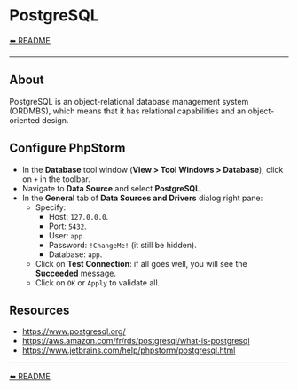 # PostgreSQL

[⬅️ README](../README.md)

---

## About

PostgreSQL is an object-relational database management system (ORDMBS), which means that it has relational capabilities and an object-oriented design.

## Configure PhpStorm

* In the **Database** tool window (**View > Tool Windows > Database**), click on `+` in the toolbar.
* Navigate to **Data Source** and select **PostgreSQL**.
* In the **General** tab of **Data Sources and Drivers** dialog right pane:
    * Specify:
        * Host: `127.0.0.0`.
        * Port: `5432`.
        * User: `app`.
        * Password: `!ChangeMe!` (it still be hidden).
        * Database: `app`.
    * Click on **Test Connection**: if all goes well, you will see the **Succeeded** message.
    * Click on `OK` or `Apply` to validate all.

## Resources

* https://www.postgresql.org/
* https://aws.amazon.com/fr/rds/postgresql/what-is-postgresql
* https://www.jetbrains.com/help/phpstorm/postgresql.html

---

[⬅️ README](../README.md)
